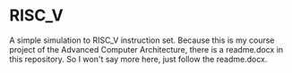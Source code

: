# RISC_V
A simple simulation to RISC_V instruction set.
Because this is my course project of the Advanced Computer Architecture, there is a readme.docx in this repository. 
So I won't say more here, just follow the readme.docx.
